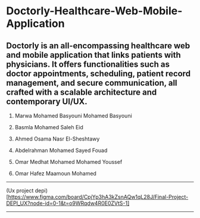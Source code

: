 # Doctorly-Healthcare-Web-Mobile-Application
Doctorly is an all-encompassing healthcare web and mobile application that links patients with physicians. It offers functionalities such as doctor appointments, scheduling, patient record management, and secure communication, all crafted with a scalable architecture and contemporary UI/UX.
---
1) Marwa Mohamed Basyouni Mohamed Basyouni

2) Basmla Mohamed Saleh Eid

3) Ahmed Osama Nasr El-Sheshtawy

4) Abdelrahman Mohamed Sayed Fouad

5) Omar Medhat Mohamed Mohamed Youssef

6) Omar Hafez Maamoun Mohamed
***

(Ux project depi)[https://www.figma.com/board/CpjYp3hA3kZsnAQw1qL28J/Final-Project-DEPI_UX?node-id=0-1&t=o9WRqdw4R0E0ZVtS-1]
***
